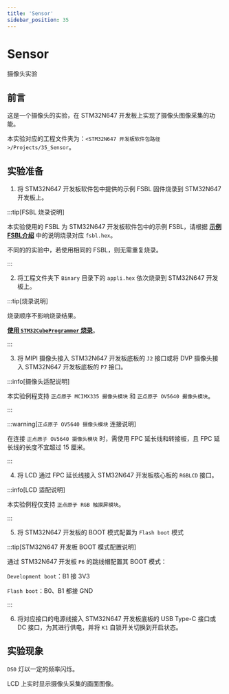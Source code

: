 ```yaml
---
title: 'Sensor'
sidebar_position: 35
---
```


# Sensor

摄像头实验

## 前言

这是一个摄像头的实验，在 STM32N647 开发板上实现了摄像头图像采集的功能。

本实验对应的工程文件夹为：`<STM32N647 开发板软件包路径>/Projects/35_Sensor`。

## 实验准备

1. 将 STM32N647 开发板软件包中提供的示例 FSBL 固件烧录到 STM32N647 开发板上。

:::tip[FSBL 烧录说明]

本实验使用的 FSBL 为 STM32N647 开发板软件包中的示例 FSBL，请根据 [**示例 FSBL介绍**](../start-guide/software-package/software-package.md#fsbl) 中的说明烧录对应 `fsbl.hex`。

不同的的实验中，若使用相同的 FSBL，则无需重复烧录。

:::

2. 将工程文件夹下 `Binary` 目录下的 `appli.hex` 依次烧录到 STM32N647 开发板上。

:::tip[烧录说明]

烧录顺序不影响烧录结果。

[**使用 `STM32CubeProgrammer` 烧录**](../start-guide/start-development/step-by-step.md#step-3-使用-stm32cubeprogrammer-烧录)。

:::

3. 将 MIPI 摄像头接入 STM32N647 开发板底板的 `J2` 接口或将 DVP 摄像头接入 STM32N647 开发板底板的 `P7` 接口。

:::info[摄像头适配说明]

本实验例程支持 `正点原子 MCIMX335 摄像头模块` 和 `正点原子 OV5640 摄像头模块`。

:::

:::warning[`正点原子 OV5640 摄像头模块` 连接说明]

在连接 `正点原子 OV5640 摄像头模块` 时，需使用 FPC 延长线和转接板，且 FPC 延长线的长度不宜超过 15 厘米。

:::

4. 将 LCD 通过 FPC 延长线接入 STM32N647 开发板核心板的 `RGBLCD` 接口。

:::info[LCD 适配说明]

本实验例程仅支持 `正点原子 RGB 触摸屏模块`。

:::

5. 将 STM32N647 开发板的 BOOT 模式配置为 `Flash boot` 模式

:::tip[STM32N647 开发板 BOOT 模式配置说明]

通过 STM32N647 开发板 `P6` 的跳线帽配置其 BOOT 模式：

`Development boot`：B1 接 3V3

`Flash boot`：B0、B1 都接 GND

:::

6. 将对应接口的电源线接入 STM32N647 开发板底板的 USB Type-C 接口或 DC 接口，为其进行供电，并将 `K1` 自锁开关切换到开启状态。

## 实验现象

`DS0` 灯以一定的频率闪烁。

LCD 上实时显示摄像头采集的画面图像。